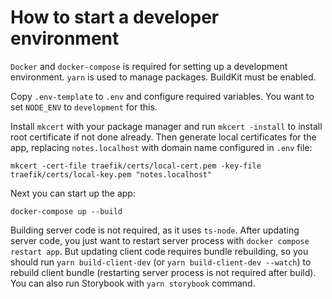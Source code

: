 # How to start a developer environment

`Docker` and `docker-compose` is required for setting up a development environment. `yarn` is used to manage packages. BuildKit must be enabled.

Copy `.env-template` to `.env` and configure required variables.
You want to set `NODE_ENV` to `development` for this.

Install `mkcert` with your package manager and run `mkcert -install` to install root certificate if not done already. Then generate local certificates for the app, replacing `notes.localhost` with domain name configured in `.env` file:

```shell
mkcert -cert-file traefik/certs/local-cert.pem -key-file traefik/certs/local-key.pem "notes.localhost"
```

Next you can start up the app:

```
docker-compose up --build
```

Building server code is not required, as it uses `ts-node`. After updating server code, you just want to restart server process with `docker compose restart app`.
But updating client code requires bundle rebuilding, so you should run `yarn build-client-dev` (or `yarn build-client-dev --watch`) to rebuild client bundle (restarting server process is not required after build).
You can also run Storybook with `yarn storybook` command.
